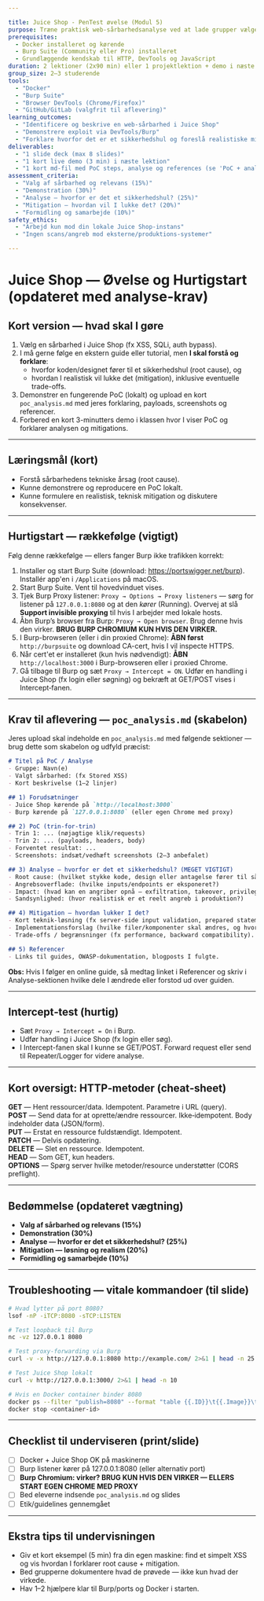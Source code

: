 ```yaml
---

title: Juice Shop - PenTest øvelse (Modul 5)
purpose: Træne praktisk web-sårbarhedsanalyse ved at lade grupper vælge et område i OWASP Juice Shop (fx XSS, SQLi, Auth bypass) og demonstrere et fungerende exploit + mitigation.
prerequisites:
  - Docker installeret og kørende
  - Burp Suite (Community eller Pro) installeret
  - Grundlæggende kendskab til HTTP, DevTools og JavaScript
duration: 2 lektioner (2x90 min) eller 1 projektlektion + demo i næste time
group_size: 2–3 studerende
tools:
  - "Docker"
  - "Burp Suite"
  - "Browser DevTools (Chrome/Firefox)"
  - "GitHub/GitLab (valgfrit til aflevering)"
learning_outcomes:
  - "Identificere og beskrive en web-sårbarhed i Juice Shop"
  - "Demonstrere exploit via DevTools/Burp"
  - "Forklare hvorfor det er et sikkerhedshul og foreslå realistiske mitigations"
deliverables:
  - "1 slide deck (max 8 slides)"
  - "1 kort live demo (3 min) i næste lektion"
  - "1 kort md-fil med PoC steps, analyse og references (se 'PoC + analyse' skabelon)"
assessment_criteria:
  - "Valg af sårbarhed og relevans (15%)"
  - "Demonstration (30%)"
  - "Analyse – hvorfor er det et sikkerhedshul? (25%)"
  - "Mitigation – hvordan vil I lukke det? (20%)"
  - "Formidling og samarbejde (10%)"
safety_ethics:
  - "Arbejd kun mod din lokale Juice Shop-instans"
  - "Ingen scans/angreb mod eksterne/produktions-systemer"

---
```


# Juice Shop — Øvelse og Hurtigstart (opdateret med analyse-krav)

## Kort version — hvad skal I gøre
1. Vælg en sårbarhed i Juice Shop (fx XSS, SQLi, auth bypass).
2. I må gerne følge en ekstern guide eller tutorial, men **I skal forstå og forklare**:  
   - hvorfor koden/designet fører til et sikkerhedshul (root cause), og  
   - hvordan I realistisk vil lukke det (mitigation), inklusive eventuelle trade-offs.  
3. Demonstrer en fungerende PoC (lokalt) og upload en kort `poc_analysis.md` med jeres forklaring, payloads, screenshots og referencer.  
4. Forbered en kort 3-minutters demo i klassen hvor I viser PoC og forklarer analysen og mitigations.

---

## Læringsmål (kort)
- Forstå sårbarhedens tekniske årsag (root cause).  
- Kunne demonstrere og reproducere en PoC lokalt.  
- Kunne formulere en realistisk, teknisk mitigation og diskutere konsekvenser.

---

## Hurtigstart — rækkefølge (vigtigt)
Følg denne rækkefølge — ellers fanger Burp ikke trafikken korrekt:

1. Installer og start Burp Suite (download: https://portswigger.net/burp). Installér app'en i `/Applications` på macOS.  
2. Start Burp Suite. Vent til hovedvinduet vises.  
3. Tjek Burp Proxy listener: `Proxy → Options → Proxy listeners` — sørg for listener på `127.0.0.1:8080` og at den *kører* (Running). Overvej at slå **Support invisible proxying** til hvis I arbejder med lokale hosts.  
4. Åbn Burp’s browser fra Burp: `Proxy → Open browser`. Brug denne hvis den virker. **BRUG BURP CHROMIUM KUN HVIS DEN VIRKER.**  
5. I Burp-browseren (eller i din proxied Chrome): **ÅBN først** `http://burpsuite` og download CA-cert, hvis I vil inspecte HTTPS.  
6. Når cert'et er installeret (kun hvis nødvendigt): **ÅBN** `http://localhost:3000` i Burp-browseren eller i proxied Chrome.  
7. Gå tilbage til Burp og sæt `Proxy → Intercept = ON`. Udfør en handling i Juice Shop (fx login eller søgning) og bekræft at GET/POST vises i Intercept‑fanen.

---

## Krav til aflevering — `poc_analysis.md` (skabelon)
Jeres upload skal indeholde en `poc_analysis.md` med følgende sektioner — brug dette som skabelon og udfyld præcist:

```markdown
# Titel på PoC / Analyse
- Gruppe: Navn(e)
- Valgt sårbarhed: (fx Stored XSS)
- Kort beskrivelse (1–2 linjer)

## 1) Forudsætninger
- Juice Shop kørende på `http://localhost:3000`
- Burp kørende på `127.0.0.1:8080` (eller egen Chrome med proxy)

## 2) PoC (trin-for-trin)
- Trin 1: ... (nøjagtige klik/requests)
- Trin 2: ... (payloads, headers, body)
- Forventet resultat: ...  
- Screenshots: indsæt/vedhæft screenshots (2–3 anbefalet)

## 3) Analyse — hvorfor er det et sikkerhedshul? (MEGET VIGTIGT)
- Root cause: (hvilket stykke kode, design eller antagelse fører til sårbarheden?)  
- Angrebsoverflade: (hvilke inputs/endpoints er eksponeret?)  
- Impact: (hvad kan en angriber opnå — exfiltration, takeover, privilege escalation?)  
- Sandsynlighed: (hvor realistisk er et reelt angreb i produktion?)

## 4) Mitigation — hvordan lukker I det?
- Kort teknik-løsning (fx server-side input validation, prepared statements, output encoding, CSP).  
- Implementationsforslag (hvilke filer/komponenter skal ændres, og hvordan).  
- Trade-offs / begrænsninger (fx performance, backward compatibility).

## 5) Referencer
- Links til guides, OWASP-dokumentation, blogposts I fulgte.
```

**Obs:** Hvis I følger en online guide, så medtag linket i Referencer og skriv i Analyse-sektionen hvilke dele I ændrede eller forstod ud over guiden.

---

## Intercept‑test (hurtig)
- Sæt `Proxy → Intercept = On` i Burp.  
- Udfør handling i Juice Shop (fx login eller søg).  
- I Intercept-fanen skal I kunne se GET/POST. Forward request eller send til Repeater/Logger for videre analyse.

---

## Kort oversigt: HTTP‑metoder (cheat‑sheet)
**GET** — Hent ressourcer/data. Idempotent. Parametre i URL (query).  
**POST** — Send data for at oprette/ændre ressourcer. Ikke‑idempotent. Body indeholder data (JSON/form).  
**PUT** — Erstat en ressource fuldstændigt. Idempotent.  
**PATCH** — Delvis opdatering.  
**DELETE** — Slet en ressource. Idempotent.  
**HEAD** — Som GET, kun headers.  
**OPTIONS** — Spørg server hvilke metoder/resource understøtter (CORS preflight).

---

## Bedømmelse (opdateret vægtning)
- **Valg af sårbarhed og relevans (15%)**  
- **Demonstration (30%)**  
- **Analyse — hvorfor er det et sikkerhedshul? (25%)**  
- **Mitigation — løsning og realism (20%)**  
- **Formidling og samarbejde (10%)**

---

## Troubleshooting — vitale kommandoer (til slide)
```bash
# Hvad lytter på port 8080?
lsof -nP -iTCP:8080 -sTCP:LISTEN

# Test loopback til Burp
nc -vz 127.0.0.1 8080

# Test proxy-forwarding via Burp
curl -v -x http://127.0.0.1:8080 http://example.com/ 2>&1 | head -n 25

# Test Juice Shop lokalt
curl -v http://127.0.0.1:3000/ 2>&1 | head -n 10

# Hvis en Docker container binder 8080
docker ps --filter "publish=8080" --format "table {{.ID}}\t{{.Image}}\t{{.Ports}}"
docker stop <container-id>
```

---

## Checklist til underviseren (print/slide)
- [ ] Docker + Juice Shop OK på maskinerne  
- [ ] Burp listener kører på 127.0.0.1:8080 (eller alternativ port)  
- [ ] **Burp Chromium: virker? BRUG KUN HVIS DEN VIRKER — ELLERS START EGEN CHROME MED PROXY**  
- [ ] Bed eleverne indsende `poc_analysis.md` og slides  
- [ ] Etik/guidelines gennemgået

---

## Ekstra tips til undervisningen
- Giv et kort eksempel (5 min) fra din egen maskine: find et simpelt XSS og vis hvordan I forklarer root cause + mitigation.  
- Bed grupperne dokumentere hvad de prøvede — ikke kun hvad der virkede.  
- Hav 1–2 hjælpere klar til Burp/ports og Docker i starten.  
